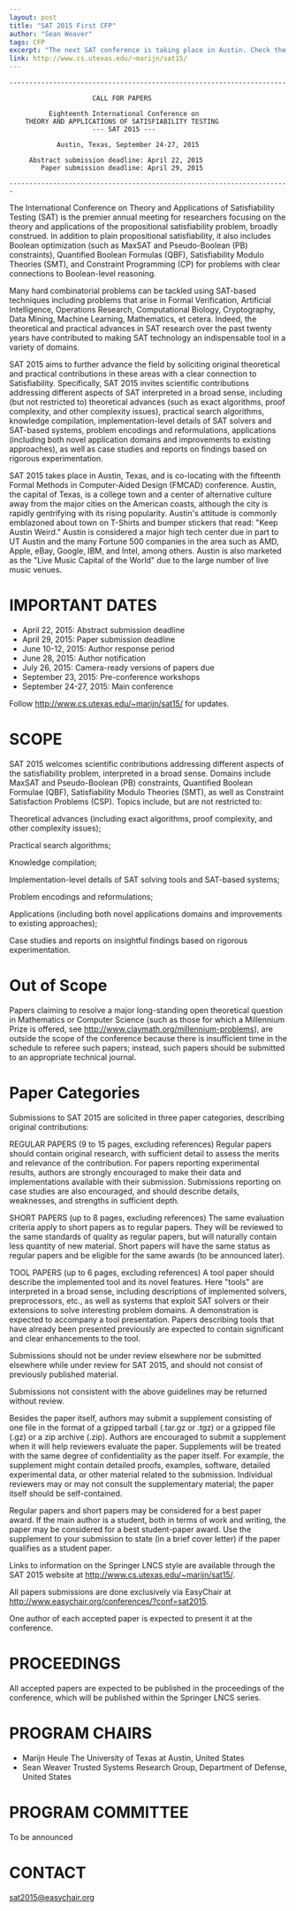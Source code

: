 ```yaml
---
layout: post
title: "SAT 2015 First CFP"
author: "Sean Weaver"
tags: CFP
excerpt: "The next SAT conference is taking place in Austin. Check the submission deadline now!"
link: http://www.cs.utexas.edu/~marijn/sat15/
---
```

    ----------------------------------------------------------------------

                         CALL FOR PAPERS

              Eighteenth International Conference on
        THEORY AND APPLICATIONS OF SATISFIABILITY TESTING
                         --- SAT 2015 ---

                Austin, Texas, September 24-27, 2015

         Abstract submission deadline: April 22, 2015
            Paper submission deadline: April 29, 2015

    -----------------------------------------------------------------------

The International Conference on Theory and Applications of
Satisfiability Testing (SAT) is the premier annual meeting for
researchers focusing on the theory and applications of the
propositional satisfiability problem, broadly construed. In addition
to plain propositional satisfiability, it also includes Boolean
optimization (such as MaxSAT and Pseudo-Boolean (PB) constraints),
Quantified Boolean Formulas (QBF), Satisfiability Modulo Theories
(SMT), and Constraint Programming (CP) for problems with clear
connections to Boolean-level reasoning.

Many hard combinatorial problems can be tackled using SAT-based
techniques including problems that arise in Formal Verification,
Artificial Intelligence, Operations Research, Computational Biology,
Cryptography, Data Mining, Machine Learning, Mathematics, et
cetera. Indeed, the theoretical and practical advances in SAT research
over the past twenty years have contributed to making SAT technology
an indispensable tool in a variety of domains.

SAT 2015 aims to further advance the field by soliciting original
theoretical and practical contributions in these areas with a clear
connection to Satisfiability. Specifically, SAT 2015 invites
scientific contributions addressing different aspects of SAT
interpreted in a broad sense, including (but not restricted to)
theoretical advances (such as exact algorithms, proof complexity, and
other complexity issues), practical search algorithms, knowledge
compilation, implementation-level details of SAT solvers and SAT-based
systems, problem encodings and reformulations, applications (including
both novel application domains and improvements to existing
approaches), as well as case studies and reports on findings based on
rigorous experimentation.

SAT 2015 takes place in Austin, Texas, and is co-locating with the
fifteenth Formal Methods in Computer-Aided Design (FMCAD) conference.
Austin, the capital of Texas, is a college town and a center of
alternative culture away from the major cities on the American coasts,
although the city is rapidly gentrifying with its rising
popularity. Austin's attitude is commonly emblazoned about town on
T-Shirts and bumper stickers that read: "Keep Austin Weird."  Austin
is considered a major high tech center due in part to UT Austin and
the many Fortune 500 companies in the area such as AMD, Apple, eBay,
Google, IBM, and Intel, among others. Austin is also marketed as the
"Live Music Capital of the World" due to the large number of live
music venues.


# IMPORTANT DATES

* April   22, 2015: Abstract submission deadline
* April   29, 2015: Paper submission deadline
* June 10-12, 2015: Author response period
* June    28, 2015: Author notification
* July    26, 2015: Camera-ready versions of papers due
* September    23, 2015: Pre-conference workshops
* September 24-27, 2015: Main conference

Follow http://www.cs.utexas.edu/~marijn/sat15/ for updates.


# SCOPE

SAT 2015 welcomes scientific contributions addressing different
aspects of the satisfiability problem, interpreted in a broad
sense. Domains include MaxSAT and Pseudo-Boolean (PB) constraints,
Quantified Boolean Formulae (QBF), Satisfiability Modulo Theories
(SMT), as well as Constraint Satisfaction Problems (CSP). Topics
include, but are not restricted to:

  Theoretical advances (including exact algorithms, proof complexity,
  and other complexity issues);

  Practical search algorithms;

  Knowledge compilation;

  Implementation-level details of SAT solving tools and SAT-based
  systems;

  Problem encodings and reformulations;

  Applications (including both novel applications domains and
  improvements to existing approaches);

  Case studies and reports on insightful findings based on rigorous
  experimentation.


# Out of Scope

Papers claiming to resolve a major long-standing open theoretical
question in Mathematics or Computer Science (such as those for which a
Millennium Prize is offered, see
http://www.claymath.org/millennium-problems), are outside the scope of
the conference because there is insufficient time in the schedule to
referee such papers; instead, such papers should be submitted to an
appropriate technical journal.


# Paper Categories

Submissions to SAT 2015 are solicited in three paper categories,
describing original contributions:

  REGULAR PAPERS (9 to 15 pages, excluding references)
    Regular papers should contain original research, with sufficient
    detail to assess the merits and relevance of the contribution. For
    papers reporting experimental results, authors are strongly
    encouraged to make their data and implementations available with
    their submission. Submissions reporting on case studies are also
    encouraged, and should describe details, weaknesses, and strengths
    in sufficient depth.

  SHORT PAPERS (up to 8 pages, excluding references)
    The same evaluation criteria apply to short papers as to regular
    papers. They will be reviewed to the same standards of quality as
    regular papers, but will naturally contain less quantity of new
    material. Short papers will have the same status as regular papers
    and be eligible for the same awards (to be announced later).

  TOOL PAPERS (up to 6 pages, excluding references)
    A tool paper should describe the implemented tool and its novel
    features. Here "tools" are interpreted in a broad sense, including
    descriptions of implemented solvers, preprocessors, etc., as well
    as systems that exploit SAT solvers or their extensions to solve
    interesting problem domains. A demonstration is expected to
    accompany a tool presentation. Papers describing tools that have
    already been presented previously are expected to contain
    significant and clear enhancements to the tool.

Submissions should not be under review elsewhere nor be submitted
elsewhere while under review for SAT 2015, and should not consist of
previously published material.

Submissions not consistent with the above guidelines may be returned
without review.

Besides the paper itself, authors may submit a supplement consisting
of one file in the format of a gzipped tarball (.tar.gz or .tgz) or a
gzipped file (.gz) or a zip archive (.zip). Authors are encouraged to
submit a supplement when it will help reviewers evaluate the
paper. Supplements will be treated with the same degree of
confidentiality as the paper itself. For example, the supplement might
contain detailed proofs, examples, software, detailed experimental
data, or other material related to the submission. Individual
reviewers may or may not consult the supplementary material; the paper
itself should be self-contained.

Regular papers and short papers may be considered for a best paper
award. If the main author is a student, both in terms of work and
writing, the paper may be considered for a best student-paper
award. Use the supplement to your submission to state (in a brief
cover letter) if the paper qualifies as a student paper.

Links to information on the Springer LNCS style are available through
the SAT 2015 website at http://www.cs.utexas.edu/~marijn/sat15/.

All papers submissions are done exclusively via EasyChair at
http://www.easychair.org/conferences/?conf=sat2015.

One author of each accepted paper is expected to present it at the
conference.


# PROCEEDINGS

All accepted papers are expected to be published in the proceedings of
the conference, which will be published within the Springer LNCS
series.


# PROGRAM CHAIRS

* Marijn Heule    The University of Texas at Austin, United States
* Sean Weaver     Trusted Systems Research Group, Department of Defense, United States


# PROGRAM COMMITTEE

To be announced


# CONTACT

sat2015@easychair.org

